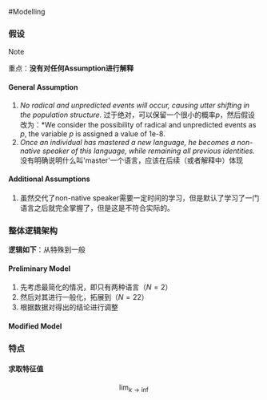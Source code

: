 #Modelling 
### 假设

> [!Note]
重点：**没有对任何Assumption进行解释**
#### General Assumption
1. *No radical and unpredicted events will occur, causing utter shifting in the population structure.* 过于绝对，可以保留一个很小的概率$p$，然后假设改为：*We consider the possibility of radical and unpredicted events as $p$, the variable $p$ is assigned a value of 1e-8. 
2. *Once an individual has mastered a new language, he becomes a non-native speaker of this language, while remaining all previous identities.* 没有明确说明什么叫'master'一个语言，应该在后续（或者解释中）体现
#### Additional Assumptions
1. 虽然交代了non-native speaker需要一定时间的学习，但是默认了学习了一门语言之后就完全掌握了，但是这是不符合实际的。
### 整体逻辑架构
**逻辑如下**：从特殊到一般
#### Preliminary Model
1. 先考虑最简化的情况，即只有两种语言（$N=2$）
2. 然后对其进行一般化，拓展到（$N=22$）
3. 根据数据对得出的结论进行调整
#### Modified Model

### 特点
#### 求取特征值
$$\lim_{k\rightarrow \inf}$$